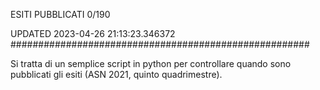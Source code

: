 ESITI PUBBLICATI 0/190 

UPDATED 2023-04-26 21:13:23.346372
######################################################

Si tratta di un semplice script in python per controllare quando sono pubblicati gli esiti (ASN 2021, quinto quadrimestre).

